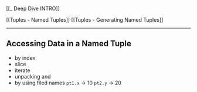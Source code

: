 [[_ Deep Dive INTRO]]

[[Tuples - Named Tuples]]
[[Tuples -  Generating Named Tuples]]

---
## Accessing Data in a Named Tuple
- by index
- slice
- iterate
- unpacking
and
- by using filed names
`pt1.x` -> 10
`pt2.y` -> 20

